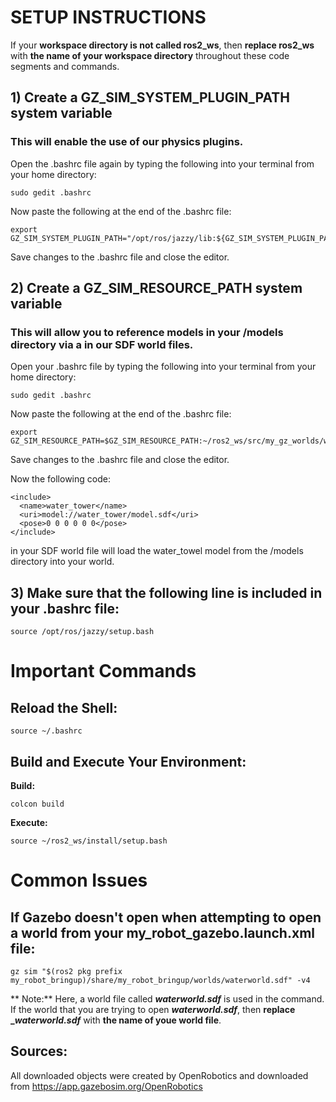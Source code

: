 # SETUP INSTRUCTIONS

If your **workspace directory is not called ros2_ws**, then **replace ros2_ws** with **the name of your workspace directory** throughout these code segments and commands. 

## 1)  Create a GZ_SIM_SYSTEM_PLUGIN_PATH system variable

### This will enable the use of our physics plugins.

Open the .bashrc file again by typing the following into your terminal from your home directory:

```console
sudo gedit .bashrc
```

Now paste the following at the end of the .bashrc file:
```console
export GZ_SIM_SYSTEM_PLUGIN_PATH="/opt/ros/jazzy/lib:${GZ_SIM_SYSTEM_PLUGIN_PATH}"
```

Save changes to the .bashrc file and close the editor.


## 2) Create a GZ_SIM_RESOURCE_PATH system variable

### This will allow you to reference models in your /models directory via a <uri></uri> in our SDF world files.  


Open your .bashrc file by typing the following into your terminal from your home directory:

```console
sudo gedit .bashrc
```

Now paste the following at the end of the .bashrc file:
```console
export GZ_SIM_RESOURCE_PATH=$GZ_SIM_RESOURCE_PATH:~/ros2_ws/src/my_gz_worlds/worlds:~/ros2_ws/src/my_gz_worlds/models
```

Save changes to the .bashrc file and close the editor.

Now the following code:

```console
<include>
  <name>water_tower</name>
  <uri>model://water_tower/model.sdf</uri>
  <pose>0 0 0 0 0 0</pose>
</include>
```

in your SDF world file will load the water_towel model from the /models directory into your world.

## 3) Make sure that the following line is included in your .bashrc file:

```console
source /opt/ros/jazzy/setup.bash
```


# Important Commands

## Reload the Shell:

```console
source ~/.bashrc
```

## Build and Execute Your Environment:

**Build:**
```console
colcon build
```

**Execute:**
```console
source ~/ros2_ws/install/setup.bash
```

# Common Issues

## If Gazebo doesn't open when attempting to open a world from your __my_robot_gazebo.launch.xml__ file:

```console
gz sim "$(ros2 pkg prefix my_robot_bringup)/share/my_robot_bringup/worlds/waterworld.sdf" -v4
```

** Note:** Here, a world file called **_waterworld.sdf_** is used in the command.  If the world that you are trying to open **_waterworld.sdf_**, then **replace __waterworld.sdf_** with **the name of youe world file**.

## Sources:

All downloaded objects were created by OpenRobotics and downloaded from <a href="https://app.gazebosim.org/OpenRobotics" target="_blank">https://app.gazebosim.org/OpenRobotics</a>
